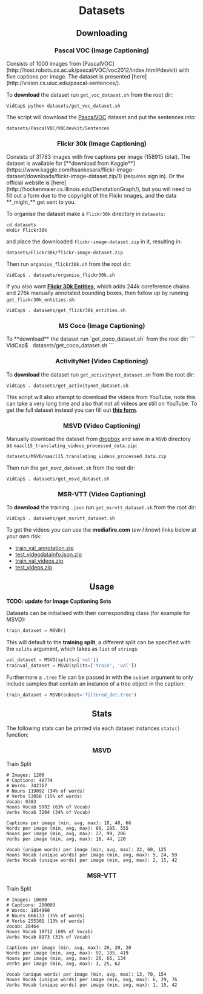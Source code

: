 <h1 align='center'>Datasets</h1>

<h2 align='center'>Downloading</h2>
<h3 align='center'>Pascal VOC (Image Captioning)</h3>
Consists of 1000 images from [PascalVOC](http://host.robots.ox.ac.uk/pascal/VOC/voc2012/index.html#devkit) with five 
captions per image. The dataset is presented [here](http://vision.cs.uiuc.edu/pascal-sentences/).

To **download** the dataset run `get_voc_dataset.sh` from the root dir:
```
VidCap$ python datasets/get_voc_dataset.sh
```

The script will download the [PascalVOC](http://host.robots.ox.ac.uk/pascal/VOC/voc2012/index.html#devkit) dataset and 
put the sentences into:
```
datasets/PascalVOC/VOCdevkit/Sentences
```

<h3 align='center'>Flickr 30k (Image Captioning)</h3>
Consists of 31783 images with five captions per image (158915 total). The dataset is available for [**download from 
Kaggle**](https://www.kaggle.com/hsankesara/flickr-image-dataset/downloads/flickr-image-dataset.zip/1) (requires sign in). 
Or the official website is [here](http://hockenmaier.cs.illinois.edu/DenotationGraph/), but you will need to fill out a 
form due to the copyright of the Flickr images, and the data **_might_** get sent to you.

To organise the dataset make a `Flickr30k` directory in `datasets`:
```
cd datasets
mkdir Flickr30k
```
and place the downloaded `flickr-image-dataset.zip` in it, resulting in:
```commandline
datasets/Flickr30k/flickr-image-dataset.zip
```

Then run `organise_flickr30k.sh` from the root dir:
```
VidCap$ . datasets/organise_flickr30k.sh
```

If you also want [**Flickr 30k Entities**](https://github.com/BryanPlummer/flickr30k_entities), which adds 244k 
coreference chains and 276k manually annotated bounding boxes, then follow up by running `get_flickr30k_entities.sh`:
```
VidCap$ . datasets/get_flickr30k_entities.sh
```

<h3 align='center'>MS Coco (Image Captioning)</h3>
To **download** the dataset run `get_coco_dataset.sh` from the root dir:
```
VidCap$ . datasets/get_coco_dataset.sh
```

<h3 align='center'>ActivityNet (Video Captioning)</h3>

To **download** the dataset run `get_activitynet_dataset.sh` from the root dir:
```
VidCap$ . datasets/get_activitynet_dataset.sh
```
This script will also attempt to download the videos from YouTube, note this can take a very long time and also that not
 all videos are still on YouTube. To get the full dataset instead you can fill out [**this form**](https://docs.google.com/forms/d/e/1FAIpQLSeKaFq9ZfcmZ7W0B0PbEhfbTHY41GeEgwsa7WobJgGUhn4DTQ/viewform).
 
<h3 align='center'>MSVD (Video Captioning)</h3>

Manually download the dataset from [dropbox](https://www.dropbox.com/sh/4ecwl7zdha60xqo/AAC_TAsR7SkEYhkSdAFKcBlMa?dl=0)
 and save in a `MSVD` directory as `naacl15_translating_videos_processed_data.zip`:
```
datasets/MSVD/naacl15_translating_videos_processed_data.zip
```
Then run the `get_msvd_dataset.sh` from the root dir:
```
VidCap$ . datasets/get_msvd_dataset.sh
```

<h3 align='center'>MSR-VTT (Video Captioning)</h3>
 
To **download** the training `.json` run `get_msrvtt_dataset.sh` from the root dir:
```
VidCap$ . datasets/get_msrvtt_dataset.sh
```

To get the videos you can use the **mediafire.com** (*ew I know*) links below at your own risk:
- [train_val_annotation.zip](http://download1515.mediafire.com/t1cfuz3q7tdg/s88kuv5kqywpyym/train_val_annotation.zip)
- [test_videodatainfo.json.zip](http://download847.mediafire.com/egekeag8fowg/wvw68y9wmo3iw80/test_videodatainfo.json.zip)
- [train_val_videos.zip](http://download1079.mediafire.com/2xemo9i5s5jg/x3rrbe4hwp04e6w/train_val_videos.zip)
- [test_videos.zip](http://download876.mediafire.com/yf43j27femyg/czh8sezbo9s4692/test_videos.zip)

<h2 align='center'>Usage</h2>
<b>TODO: update for Image Captioning Sets</b>

Datasets can be initialised with their corresponding class (for example for MSVD):
```python
train_dataset = MSVD()
```

This will default to the <b>training split</b>, a different split can be specified with the `splits` argument, which takes as `list` of `string`s:
```python
val_dataset = MSVD(splits=['val'])
trainval_dataset = MSVD(splits=['train', 'val'])
```

Furthermore a `.tree` file can be passed in with the `subset` argument to only include samples that contain an instance of a tree object in the caption:
```python
train_dataset = MSVD(subset='filtered_det.tree')
```

<h2 align='center'>Stats</h2>

The following stats can be printed via each dataset instances `stats()` function:

<h3 align='center'>MSVD</h3>

Train Split

```
# Images: 1200
# Captions: 48774
# Words: 342767
# Nouns 119092 (34% of words)
# Verbs 53050 (15% of words)
Vocab: 9383
Nouns Vocab 5992 (63% of Vocab)
Verbs Vocab 3204 (34% of Vocab)

Captions per image (min, avg, max): 18, 40, 66
Words per image (min, avg, max): 89, 285, 555
Nouns per image (min, avg, max): 27, 99, 206
Verbs per image (min, avg, max): 16, 44, 120

Vocab (unique words) per image (min, avg, max): 22, 60, 125
Nouns Vocab (unique words) per image (min, avg, max): 5, 24, 59
Verbs Vocab (unique words) per image (min, avg, max): 2, 15, 42
```


<h3 align='center'>MSR-VTT</h3>

Train Split

```
# Images: 10000
# Captions: 200000
# Words: 1854960
# Nouns 666133 (35% of words)
# Verbs 255301 (13% of words)
Vocab: 28464
Nouns Vocab 19712 (69% of Vocab)
Verbs Vocab 8973 (31% of Vocab)

Captions per image (min, avg, max): 20, 20, 20
Words per image (min, avg, max): 92, 185, 419
Nouns per image (min, avg, max): 26, 66, 134
Verbs per image (min, avg, max): 3, 25, 62

Vocab (unique words) per image (min, avg, max): 13, 70, 154
Nouns Vocab (unique words) per image (min, avg, max): 6, 29, 76
Verbs Vocab (unique words) per image (min, avg, max): 1, 15, 42
```